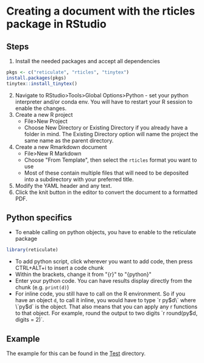 # Creating a document with the rticles package in RStudio

## Steps
1. Install the needed packages and accept all dependencies

```r
pkgs <- c("reticulate", "rticles", "tinytex")
install.packages(pkgs)
tinytex::install_tinytex()
```

2. Navigate to RStudio>Tools>Global Options>Python - set your python interpreter and/or conda env. You will have to restart your R session to enable the changes.
3. Create a new R project
	- File>New Project
	- Choose New Directory or Existing Directory if you already have a folder in mind. The Existing Directory option will name the project the same name as the parent directory.
4. Create a new Rmarkdown document
	- File>New R Markdown
	- Choose "From Template", then select the `rticles` format you want to use
	- Most of these contain multiple files that will need to be deposited into a subdirectory with your preferred title.
5. Modify the YAML header and any text.
6. Click the knit button in the editor to convert the document to a formatted PDF.

## Python specifics
 - To enable calling on python objects, you have to enable to the reticulate package

```r
library(reticulate)
```
 
 - To add python script, click wherever you want to add code, then press CTRL+ALT+i to insert a code chunk
 - Within the brackets, change it from "{r}" to "{python}"
 - Enter your python code. You can have results display directly from the chunk (e.g. `print(d)`)
 - For inline code, you still have to call on the R environment. So if you have an object `d`, to call it inline, you would have to type \`r py$d\` where \`py$d\` is the object. That also means that you can apply any r functions to that object. For example, round the output to two digits \`r round(py$d, digits = 2)\`.
 
## Example
The example for this can be found in the [Test](https://github.com/risdell/Pyrticles/tree/main/Test) directory.

